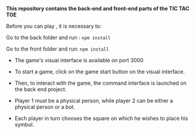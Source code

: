 **This repository contains the back-end and front-end parts of the TIC TAC TOE**

Before you can play , it is necessary to:

Go to the back folder and run :
    ```npm install```

Go to the front folder and run:
    ```npm install```

* The game's visual interface is available on port 3000

* To start a game, click on the game start button on the visual interface. 

* Then, to interact with the game, the command interface is launched on the back end project.

* Player 1 must be a physical person, while player 2 can be either a physical person or a bot. 

* Each player in turn chooses the square on which he wishes to place his symbol.
